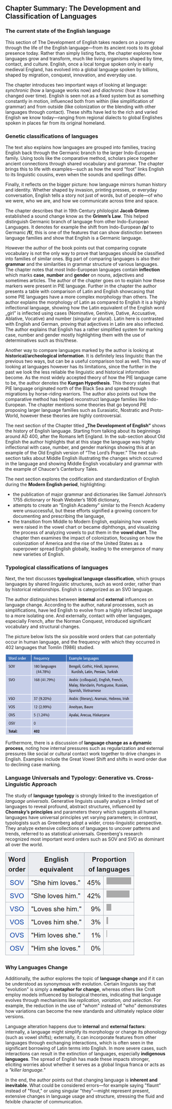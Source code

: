## Chapter Summary: The Development and Classification of Languages

### The current state of the English language
This section of The Development of English takes readers on a journey through the life of the English language—from its ancient roots to its global presence today. Rather than simply listing facts, the chapter explores how languages grow and transform, much like living organisms shaped by time, contact, and culture. English, once a local tongue spoken only in early medieval England, has evolved into a global language spoken by billions, shaped by migration, conquest, innovation, and everyday use.

The chapter introduces two important ways of looking at language: _synchronic_ (how a language works now) and _diachronic_ (how it has changed over time). English is seen not as a fixed system but as something constantly in motion, influenced both from within (like simplification of grammar) and from outside (like colonization or the blending with other languages through contact). These shifts have led to the rich and varied English we know today—ranging from regional dialects to global Englishes spoken in places far from its original homeland.

### Genetic classifications of languages
The text also explains how languages are grouped into families, tracing English back through the Germanic branch to the larger Indo-European family. Using tools like the comparative method, scholars piece together ancient connections through shared vocabulary and grammar. The chapter brings this to life with examples—such as how the word “foot” links English to its linguistic cousins, even when the sounds and spellings differ.

Finally, it reflects on the bigger picture: how language mirrors human history and identity. Whether shaped by invasion, printing presses, or everyday conversation, English tells a story not just of words, but of people—of who we were, who we are, and how we communicate across time and space.

The chapter describes that in 19th Century philologist **Jacob Grimm** established a sound change know as the **Grimm’s Law**. This helped distinguish Germanic branch of language from other Indo-European Languages. It denotes for example the shift from Indo-European **/p/** to Germanic **/f/**, this is one of the features that can show distinction between language families and show that English is a Germanic language. 

However the author of the book points out that comparing cognate vocabulary is not the only way to prove that languages should be classified into families of similar ones. Big part of comparing languages is also their **grammar** and the similarities in grammar structure of various languages. The chapter notes that most Indo-European languages contain **inflection** which marks **case**, **number** and **gender** on nouns, adjectives and sometimes articles. The author of the chapter goes on to explain how these markers were present in PIE language. Further in the chapter the author presents a table with comparison of Latin and English showcasing that some PIE languages have a more complex morphology than others. The author explains the morphology of Latin as compared to English it is a highly inflectional language, showing how the Latin equivalent of the English word „girl” is inflected using cases (Nominative, Genitive, Dative, Accusative, Ablative, Vocative) and number (singular or plural). Latin here is contrasted with English and German, proving that adjectives in Latin are also inflected. The author explains that English has a rather simplified system for marking case, number and gender mostly highlighting them with the use of determinatives such as this/these. 

Another way to compare languages marked by the author is looking at **historical/archeological information**. It is definitely less linguistic than the previous two ways, but can be a useful comparison tool as well.  This way of looking at languages however has its limitations, since the further in the past we look the less reliable the linguistic and historical information become. As the most widely accepted theory of how the PIE language came to be, the author denotes the **Kurgan Hypothesis**. This theory states that PIE language originated north of the Black Sea and spread through migrations by horse-riding warriors. The author also points out how the comparative  method has helped reconstruct language families like Indo-European. The chapter mentions some theories that go beyond PIE proposing larger language families such as Eurasiatic, Nostratic and Proto-World, however these theories are highly controversial. 

The next section of the Chapter titled **„The Development of English”** shows the history of English language. Starting from talking about its beginnings around AD 400, after the Romans left England. In the sub-section about Old English the author highlights that at this stage the language was highly inflectional with case, number, and gender markings showing this at an example of the Old English version of “The Lord’s Prayer.” The next sub-section talks about Middle English illustrating the changes which occurred in the language and showing Middle English vocabulary and grammar with the example of Chaucer’s Canterbury Tales. 

The next section explores the codification and standardization of English during the **Modern English period**, highlighting: 
* the publication of major grammar and dictionaries like Samuel Johnson’s 1755 dictionary or Noah Webster’s 1806 dictionary,
* attempts to create an “English Academy” similar to the French Academy were unsuccessful, but these efforts signified a growing concern for documenting and prescribing the language,
* the transition from Middle to Modern English, explaining how vowels were raised in the vowel chart or became diphthongs, and visualizing the process of analyzing vowels to put them in the **vowel chart**. 
The chapter then examines the impact of colonization, focusing on how the colonization of America and the rise of the United States as a superpower spread English globally, leading to the emergence of many new varieties of English.

### Typological classifications of languages
Next, the text discusses **typological language classification**, which groups languages by shared linguistic structures, such as word order, rather than by historical relationships. English is categorized as an SVO language. 

The author distinguishes between **internal** and **external** influences on language change. According to the author, natural processes, such as simplifications, have led English to evolve from a highly inflected language to a more isolating one. And externally, contact with other languages, especially French, after the Norman Conquest, introduced significant vocabulary and structural changes.

The picture below lists the six possible word orders that can potentially occur in human language, and the frequency with which they occurred in 402 languages that Tomlin (1986) studied.

<img src="wordorder.png" width="400" height="250"/>

Furthermore, there is a discussion of **language change as a dynamic process**, noting how internal pressures such as regularization and external pressures like social or cultural contact work together to drive changes in English. Examples include the Great Vowel Shift and shifts in word order due to declining case marking.

### Language Universals and Typology: Generative vs. Cross-Linguistic Approach

The study of **language typology** is strongly linked to the investigation of _language universals_. Generative linguists usually analyze a limited set of languages to reveal profound, abstract structures, influenced by **Chomsky’s principles** and parameters theory which suggests all human languages have universal principles yet varying parameters; in contrast, typologists such as Greenberg adopt a wider,
cross-linguistic perspective. They analyze extensive collections of languages to uncover patterns and trends, referred to as statistical universals. Greenberg's research recognized most important word orders such as SOV and SVO as dominant all over the world.

![Sentence Structures](obrazek.png)

### Why Languages Change

Additionally, the author explores the topic of **language change** and if it can be understood as synonymous with evolution. Certain linguists say that "evolution" is simply a **metaphor for change**, whereas others like Croft employ models influenced by biological theories, indicating that language evolves through mechanisms like _replication, variation, and selection_. For example, the reduction in the
use of "whom" instead of "who" demonstrates how variations can become the new standards and ultimately replace older versions.

Language alteration happens due to **internal** and **external factors**: internally, a language might simplify its morphology or change its phonology (such as vowel shifts); externally, it can incorporate features from other languages through exchanging interactions, which is often seen in the significant borrowing of Latin terms into English. In more severe cases, such interactions can result in the extinction of languages, especially **indigenous languages**. The spread of English has made these impacts stronger, eliciting worries about whether it serves as a global lingua franca or acts as a _"killer language."_

In the end, the author points out that changing language is **inherent and inevitable**. What could be considered errors—for example saying "flaunt" instead of "flout," or using singular "they"—might represent present, extensive changes in language usage and structure, stressing the fluid and felxible character of communication.